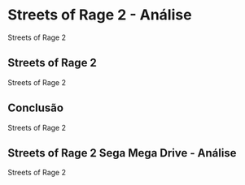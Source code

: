 ---
---

# Streets of Rage 2 - Análise

Streets of Rage 2

## Streets of Rage 2

Streets of Rage 2

## Conclusão

Streets of Rage 2

## Streets of Rage 2 Sega Mega Drive - Análise

Streets of Rage 2
